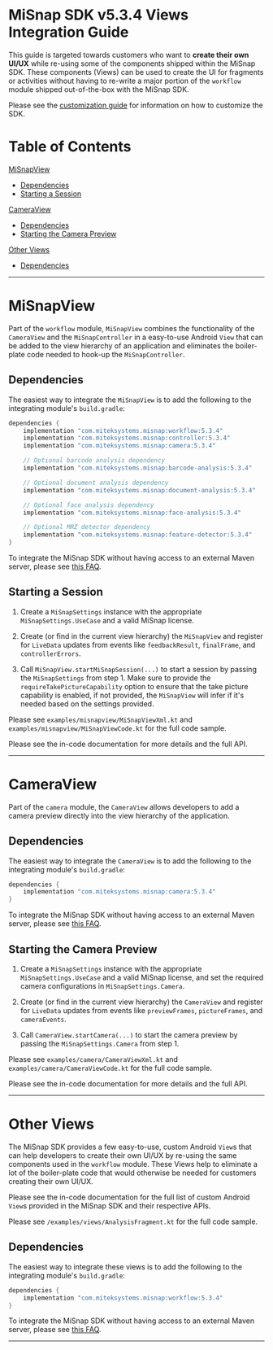 # MiSnap SDK v5.3.4 Views Integration Guide

This guide is targeted towards customers who want to **create their own UI/UX** while re-using some of the components shipped within the MiSnap SDK. These components (Views) can be used to create the UI for fragments or activities without having to re-write a major portion of the `workflow` module shipped out-of-the-box with the MiSnap SDK.

Please see the [customization guide](./customization_guide.md) for information on how to customize the SDK.

# Table of Contents
[MiSnapView](#misnapview)
* [Dependencies](#dependencies)
* [Starting a Session](#starting-a-session)

[CameraView](#cameraview)
* [Dependencies](#dependencies-1)
* [Starting the Camera Preview](#starting-the-camera-preview)

[Other Views](#other-views)
* [Dependencies](#dependencies-2)

- - - -

# MiSnapView

Part of the `workflow` module, `MiSnapView` combines the functionality of the `CameraView` and the `MiSnapController` in a easy-to-use Android `View` that can be added to the view hierarchy of an application and eliminates the boiler-plate code needed to hook-up the `MiSnapController`.

## Dependencies

The easiest way to integrate the `MiSnapView` is to add the following to the integrating module's `build.gradle`:
```groovy
dependencies {
    implementation "com.miteksystems.misnap:workflow:5.3.4"
    implementation "com.miteksystems.misnap:controller:5.3.4"
    implementation "com.miteksystems.misnap:camera:5.3.4"

    // Optional barcode analysis dependency
    implementation "com.miteksystems.misnap:barcode-analysis:5.3.4"

    // Optional document analysis dependency
    implementation "com.miteksystems.misnap:document-analysis:5.3.4"

    // Optional face analysis dependency
    implementation "com.miteksystems.misnap:face-analysis:5.3.4"

    // Optional MRZ detector dependency
    implementation "com.miteksystems.misnap:feature-detector:5.3.4"
}
```

To integrate the MiSnap SDK without having access to an external Maven server, please see [this FAQ](../README.md#how-to-integrate-the-misnap-sdk-without-having-access-to-a-remote-maven-repository).

## Starting a Session

1. Create a `MiSnapSettings` instance with the appropriate `MiSnapSettings.UseCase` and a valid MiSnap license.

2. Create (or find in the current view hierarchy) the `MiSnapView` and register for `LiveData` updates from events like `feedbackResult`, `finalFrame`, and `controllerErrors`. 

3. Call `MiSnapView.startMiSnapSession(...)` to start a session by passing the `MiSnapSettings` from step 1. Make sure to provide the `requireTakePictureCapability` option to ensure that the take picture capability is enabled, if not provided, the `MiSnapView` will infer if it's needed based on the settings provided.

Please see `examples/misnapview/MiSnapViewXml.kt` and `examples/misnapview/MiSnapViewCode.kt` for the full code sample.

Please see the in-code documentation for more details and the full API.

- - - -

# CameraView

Part of the `camera` module, the `CameraView` allows developers to add a camera preview directly into the view hierarchy of the application.

## Dependencies

The easiest way to integrate the `CameraView` is to add the following to the integrating module's `build.gradle`:
```groovy
dependencies {
    implementation "com.miteksystems.misnap:camera:5.3.4"
}
```

To integrate the MiSnap SDK without having access to an external Maven server, please see [this FAQ](../README.md#how-to-integrate-the-misnap-sdk-without-having-access-to-a-remote-maven-repository).

## Starting the Camera Preview

1. Create a `MiSnapSettings` instance with the appropriate `MiSnapSettings.UseCase` and a valid MiSnap license, and set the required camera configurations in `MiSnapSettings.Camera`.

2. Create (or find in the current view hierarchy) the `CameraView` and register for `LiveData` updates from events like `previewFrames`, `pictureFrames`, and `cameraEvents`.

3. Call `CameraView.startCamera(...)` to start the camera preview by passing the `MiSnapSettings.Camera` from step 1.

Please see `examples/camera/CameraViewXml.kt` and `examples/camera/CameraViewCode.kt` for the full code sample.

Please see the in-code documentation for more details and the full API.

- - - -

# Other Views

The MiSnap SDK provides a few easy-to-use, custom Android `View`s that can help developers to create their own UI/UX by re-using the same components used in the `workflow` module. These Views help to eliminate a lot of the boiler-plate code that would otherwise be needed for customers creating their own UI/UX.

Please see the in-code documentation for the full list of custom Android `View`s provided in the MiSnap SDK and their respective APIs.

Please see `/examples/views/AnalysisFragment.kt` for the full code sample.

## Dependencies

The easiest way to integrate these views is to add the following to the integrating module's `build.gradle`:
```groovy
dependencies {
    implementation "com.miteksystems.misnap:workflow:5.3.4"
}
```

To integrate the MiSnap SDK without having access to an external Maven server, please see [this FAQ](../README.md#how-to-integrate-the-misnap-sdk-without-having-access-to-a-remote-maven-repository).

- - - -
